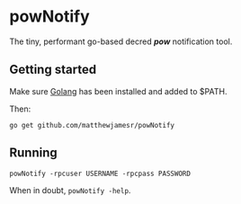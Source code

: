 # powNotify

The tiny, performant go-based decred ***pow*** notification tool.

## Getting started

Make sure [Golang](https://golang.org) has been installed and added to $PATH.

Then:

`go get github.com/matthewjamesr/powNotify`

## Running

`powNotify -rpcuser USERNAME -rpcpass PASSWORD`

When in doubt, `powNotify -help`.
